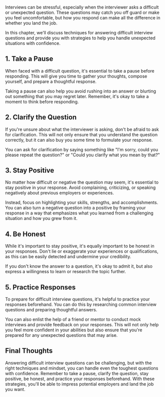 
Interviews can be stressful, especially when the interviewer asks a difficult or unexpected question. These questions may catch you off guard or make you feel uncomfortable, but how you respond can make all the difference in whether you land the job.

In this chapter, we'll discuss techniques for answering difficult interview questions and provide you with strategies to help you handle unexpected situations with confidence.

1\. Take a Pause
---------------

When faced with a difficult question, it's essential to take a pause before responding. This will give you time to gather your thoughts, compose yourself, and prepare a thoughtful response.

Taking a pause can also help you avoid rushing into an answer or blurting out something that you may regret later. Remember, it's okay to take a moment to think before responding.

2\. Clarify the Question
-----------------------

If you're unsure about what the interviewer is asking, don't be afraid to ask for clarification. This will not only ensure that you understand the question correctly, but it can also buy you some time to formulate your response.

You can ask for clarification by saying something like "I'm sorry, could you please repeat the question?" or "Could you clarify what you mean by that?"

3\. Stay Positive
----------------

No matter how difficult or negative the question may seem, it's essential to stay positive in your response. Avoid complaining, criticizing, or speaking negatively about previous employers or experiences.

Instead, focus on highlighting your skills, strengths, and accomplishments. You can also turn a negative question into a positive by framing your response in a way that emphasizes what you learned from a challenging situation and how you grew from it.

4\. Be Honest
------------

While it's important to stay positive, it's equally important to be honest in your responses. Don't lie or exaggerate your experiences or qualifications, as this can be easily detected and undermine your credibility.

If you don't know the answer to a question, it's okay to admit it, but also express a willingness to learn or research the topic further.

5\. Practice Responses
---------------------

To prepare for difficult interview questions, it's helpful to practice your responses beforehand. You can do this by researching common interview questions and preparing thoughtful answers.

You can also enlist the help of a friend or mentor to conduct mock interviews and provide feedback on your responses. This will not only help you feel more confident in your abilities but also ensure that you're prepared for any unexpected questions that may arise.

Final Thoughts
--------------

Answering difficult interview questions can be challenging, but with the right techniques and mindset, you can handle even the toughest questions with confidence. Remember to take a pause, clarify the question, stay positive, be honest, and practice your responses beforehand. With these strategies, you'll be able to impress potential employers and land the job you want.
